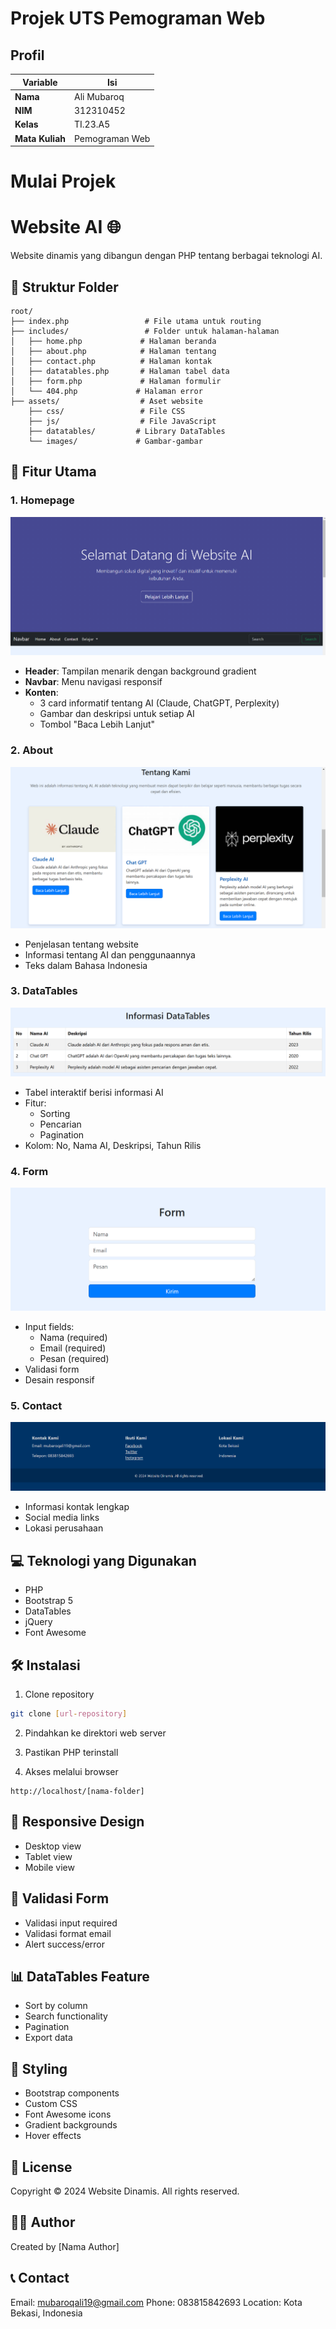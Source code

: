 
# Projek UTS Pemograman Web 

## Profil
| Variable | Isi |
| -------- | --- |
| **Nama** | Ali Mubaroq |
| **NIM** | 312310452|
| **Kelas** | TI.23.A5 |
| **Mata Kuliah** | Pemograman Web |


# Mulai Projek


# Website AI 🌐

Website dinamis yang dibangun dengan PHP tentang berbagai teknologi AI.

## 📂 Struktur Folder
```
root/
├── index.php                 # File utama untuk routing
├── includes/                 # Folder untuk halaman-halaman
│   ├── home.php             # Halaman beranda
│   ├── about.php            # Halaman tentang
│   ├── contact.php          # Halaman kontak
│   ├── datatables.php       # Halaman tabel data
│   ├── form.php             # Halaman formulir
│   └── 404.php             # Halaman error
├── assets/                  # Aset website
    ├── css/                 # File CSS
    ├── js/                  # File JavaScript
    ├── datatables/         # Library DataTables
    └── images/             # Gambar-gambar
```

## 🚀 Fitur Utama

### 1. Homepage
![alt text](<gambar/Cuplikan layar 2024-11-14 013543.png>)
- **Header**: Tampilan menarik dengan background gradient
- **Navbar**: Menu navigasi responsif
- **Konten**: 
  - 3 card informatif tentang AI (Claude, ChatGPT, Perplexity)
  - Gambar dan deskripsi untuk setiap AI
  - Tombol "Baca Lebih Lanjut"

### 2. About
![alt text](<gambar/Cuplikan layar 2024-11-14 013627.png>)
- Penjelasan tentang website
- Informasi tentang AI dan penggunaannya
- Teks dalam Bahasa Indonesia

### 3. DataTables
![alt text](<gambar/Cuplikan layar 2024-11-14 015300 - Copy.png>)
- Tabel interaktif berisi informasi AI
- Fitur:
  - Sorting
  - Pencarian
  - Pagination
- Kolom: No, Nama AI, Deskripsi, Tahun Rilis

### 4. Form
![alt text](<gambar/Cuplikan layar 2024-11-14 100329.png>)
- Input fields:
  - Nama (required)
  - Email (required)
  - Pesan (required)
- Validasi form
- Desain responsif

### 5. Contact
![alt text](<gambar/Cuplikan layar 2024-11-14 013740.png>)
- Informasi kontak lengkap
- Social media links
- Lokasi perusahaan

## 💻 Teknologi yang Digunakan

- PHP
- Bootstrap 5
- DataTables
- jQuery
- Font Awesome

## 🛠️ Instalasi

1. Clone repository
```bash
git clone [url-repository]
```

2. Pindahkan ke direktori web server

3. Pastikan PHP terinstall

4. Akses melalui browser
```
http://localhost/[nama-folder]
```

## 📱 Responsive Design

- Desktop view
- Tablet view
- Mobile view

## 🔐 Validasi Form

- Validasi input required
- Validasi format email
- Alert success/error

## 📊 DataTables Feature

- Sort by column
- Search functionality
- Pagination
- Export data

## 🎨 Styling

- Bootstrap components
- Custom CSS
- Font Awesome icons
- Gradient backgrounds
- Hover effects

## 📝 License

Copyright © 2024 Website Dinamis. All rights reserved.

## 👨‍💻 Author

Created by [Nama Author]

## 📞 Contact

Email: mubaroqali19@gmail.com
Phone: 083815842693
Location: Kota Bekasi, Indonesia


[def]: Gambar/gameseries.png
